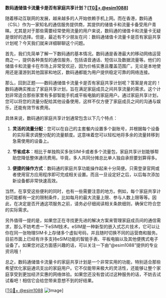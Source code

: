 **数码通储值卡流量卡是否有家庭共享计划？[[TG💪+ @esim1088](https://t.me/s/esim1088)]**

随着移动互联网的发展，越来越多的人开始依赖手机上网。而在香港，数码通（CSL）作为一家知名的通信服务提供商，其提供的储值卡和流量卡备受用户青睐。尤其是对于那些需要经常使用流量的用户来说，数码通的储值卡和流量卡无疑是很好的选择。但是，最近有不少朋友在问：数码通储值卡流量卡是否有家庭共享计划呢？今天我们就来详细聊聊这个问题。

首先，我们先简单了解一下数码通的基本情况。数码通是香港最大的移动网络运营商之一，提供各种类型的通信服务，包括语音通话、短信以及数据流量等。他们的储值卡和流量卡在市场上非常受欢迎，因为价格实惠且覆盖范围广。无论是本地使用还是漫游到其他国家和地区，数码通都能为用户提供稳定可靠的网络连接。

那么，回到正题——数码通储值卡流量卡是否有家庭共享计划呢？答案是肯定的！数码通确实推出了家庭共享计划，旨在满足家庭成员之间共享流量的需求。这个计划非常适合那些家里有多部智能手机或平板电脑的家庭用户。通过家庭共享计划，您可以将您的流量分配给其他设备使用，这样不仅方便了家庭成员之间的沟通与娱乐，还能有效节省费用。

具体来说，数码通的家庭共享计划通常包含以下几个特点：

1. **灵活的流量分配**：您可以在自己的主套餐内设置多个副账号，并根据每个设备的实际需求调整分配的流量额度。这意味着您可以轻松地将多余的流量转移到急需使用的设备上。
   
2. **节省成本**：相比于单独购买多张SIM卡或者多个流量包，家庭共享计划能够帮助您降低整体通讯费用。毕竟，多人共同分摊总比单人独自承担要划算得多。

3. **便捷的操作方式**：数码通的家庭共享功能操作起来十分简便。只需登录官网或者使用官方应用程序即可完成相关设置。而且一旦设定好之后，以后每次添加新设备都非常快速高效。

当然，在享受这些便利的同时，也有一些需要注意的地方。例如，每个家庭共享计划可能都有一定的限制条件，比如每月的最大流量上限、参与人数上限等等。因此，在决定是否开通这项服务之前，请务必仔细阅读相关条款细则，确保它符合您的实际需求。

另外值得一提的是，如果您正在寻找更先进的解决方案来管理家庭成员间的通信需求，那么不妨考虑一下eSIM技术。eSIM是一种新型的嵌入式芯片技术，它可以让你在同一张物理SIM卡上存储多个虚拟号码，并且随时切换不同的运营商和服务。目前市面上已经有许多支持eSIM功能的智能手表、平板电脑以及其他便携式电子设备了。如果您对这方面感兴趣的话，可以关注一下由“@esim1088”提供的专业资讯哦！

总之，数码通储值卡流量卡的家庭共享计划是一个非常实用的功能，特别适合那些希望优化家庭通讯支出的家庭用户。它不仅能带来极大的灵活性，还能够让整个家庭享受到更加经济实惠的网络体验。如果您还没有尝试过这种服务的话，不妨去试试看吧！相信它会给您带来意想不到的好结果。

[[TG💪+ @esim1088](https://t.me/s/esim1088) ![Image](https://i.postimg.cc/4NQfJmqS/Snipaste-2025-05-13-00-14-12.png)]
